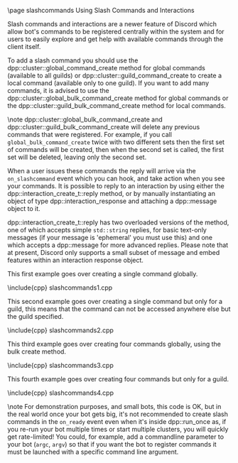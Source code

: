 \page slashcommands Using Slash Commands and Interactions

Slash commands and interactions are a newer feature of Discord which allow bot's commands to be registered centrally within the system and for users to easily explore and get help with available commands through the client itself.

To add a slash command you should use the dpp::cluster::global_command_create method for global commands (available to all guilds) or dpp::cluster::guild_command_create to create a local command (available only to one guild). If you want to add many commands, it is advised to use the dpp::cluster::global_bulk_command_create method for global commands or the dpp::cluster::guild_bulk_command_create method for local commands.

\note dpp::cluster::global_bulk_command_create and dpp::cluster::guild_bulk_command_create will delete any previous commands that were registered. For example, if you call `global_bulk_command_create` twice with two different sets then the first set of commands will be created, then when the second set is called, the first set will be deleted, leaving only the second set.

When a user issues these commands the reply will arrive via the `on_slashcommand` event which you can hook, and take action when you see your commands. It is possible to reply to an interaction by using either the dpp::interaction_create_t::reply method, or by manually instantiating an object of type dpp::interaction_response and attaching a dpp::message object to it.

dpp::interaction_create_t::reply has two overloaded versions of the method, one of which accepts simple `std::string` replies, for basic text-only messages (if your message is 'ephemeral' you must use this) and one which accepts a dpp::message for more advanced replies. Please note that at present, Discord only supports a small subset of message and embed features within an interaction response object.

This first example goes over creating a single command globally.

\include{cpp} slashcommands1.cpp

This second example goes over creating a single command but only for a guild, this means that the command can not be accessed anywhere else but the guild specified.

\include{cpp} slashcommands2.cpp

This third example goes over creating four commands globally, using the bulk create method.

\include{cpp} slashcommands3.cpp

This fourth example goes over creating four commands but only for a guild.

\include{cpp} slashcommands4.cpp

\note For demonstration purposes, and small bots, this code is OK, but in the real world once your bot gets big, it's not recommended to create slash commands in the `on_ready` event even when it's inside dpp::run_once as, if you re-run your bot multiple times or start multiple clusters, you will quickly get rate-limited! You could, for example, add a commandline parameter to your bot (`argc`, `argv`) so that if you want the bot to register commands it must be launched with a specific command line argument.